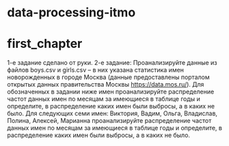 # data-processing-itmo

# first_chapter
1-е задание сделано от руки.
2-е задание: Проанализируйте данные из файлов boys.csv и girls.csv – в них указана статистика имен новорожденных в городе Москва (данные предоставлены порталом открытых данных правительства Москвы https://data.mos.ru/). Для обозначенных в задании ниже имен проанализируйте распределение частот данных имен по месяцам за имеющиеся в таблице годы и определите, в распределение каких имен были выбросы, а в каких не было. Для следующих семи имен: Виктория, Вадим, Ольга, Владислав, Полина, Алексей, Марианна проанализируйте распределение частот данных имен по месяцам за имеющиеся в таблице годы и определите, в распределение каких имен были выбросы, а в каких не было.

